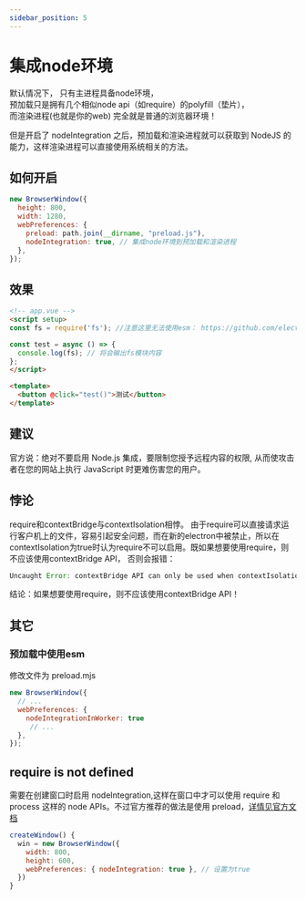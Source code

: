 ```yaml
---
sidebar_position: 5
---
```


# 集成node环境

默认情况下，
只有主进程具备node环境，   
预加载只是拥有几个相似node api（如require）的polyfill（垫片），    
而渲染进程(也就是你的web) 完全就是普通的浏览器环境！


但是开启了 nodeIntegration 之后，预加载和渲染进程就可以获取到  NodeJS 的能力，这样渲染进程可以直接使用系统相关的方法。

## 如何开启

```js
new BrowserWindow({
  height: 800,
  width: 1280,
  webPreferences: {
    preload: path.join(__dirname, "preload.js"),
    nodeIntegration: true, // 集成node环境到预加载和渲染进程
  },
});
```
<!-- 注意：当你开启node集成了之后，主进程项目  "type": "module" 应该被移除 ，否则在浏览器控制台有异常提示！ -->


## 效果
```html
<!-- app.vue -->
<script setup>
const fs = require('fs'); //注意这里无法使用esm： https://github.com/electron/electron/issues/42439#issuecomment-2160822103

const test = async () => {
  console.log(fs); // 将会输出fs模块内容
};
</script>

<template>
  <button @click="test()">测试</button>
</template>
```

## 建议
官方说：绝对不要启用 Node.js 集成，要限制您授予远程内容的权限, 从而使攻击者在您的网站上执行 JavaScript 时更难伤害您的用户。


## 悖论
require和contextBridge与contextIsolation相悖。
由于require可以直接请求运行客户机上的文件，容易引起安全问题，而在新的electron中被禁止，所以在contextIsolation为true时认为require不可以启用。既如果想要使用require，则不应该使用contextBridge API， 否则会报错：
```js
Uncaught Error: contextBridge API can only be used when contextIsolation is enabled
```


结论：如果想要使用require，则不应该使用contextBridge API！

<!-- https://github.com/electron/electron/issues/35587 -->
<!-- https://juejin.cn/post/6891926135630725128 -->


## 其它
### 预加载中使用esm
修改文件为 preload.mjs
```js
new BrowserWindow({
  // ...
  webPreferences: {
    nodeIntegrationInWorker: true
     // ...
  },
});
```

## require is not defined
需要在创建窗口时启用 nodeIntegration,这样在窗口中才可以使用 require 和 process 这样的 node APIs。不过官方推荐的做法是使用 preload，[详情见官方文档](https://www.electronjs.org/docs/latest/tutorial/security#2-do-not-enable-nodejs-integration-for-remote-content)
```js
createWindow() {
  win = new BrowserWindow({
    width: 800,
    height: 600,
    webPreferences: { nodeIntegration: true }, // 设置为true
  })
}
```